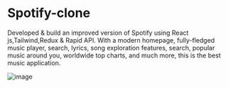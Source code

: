 # Spotify-clone

Developed & build an improved version of Spotify using React js,Tailwind,Redux & Rapid API. With a modern homepage, fully-fledged music player, search, lyrics, song exploration features, search, popular music around you, worldwide top charts, and much more, this is the best music application.


![image](https://github.com/user-attachments/assets/fe6e1034-2104-4537-99c2-013e17a2bdb1)

